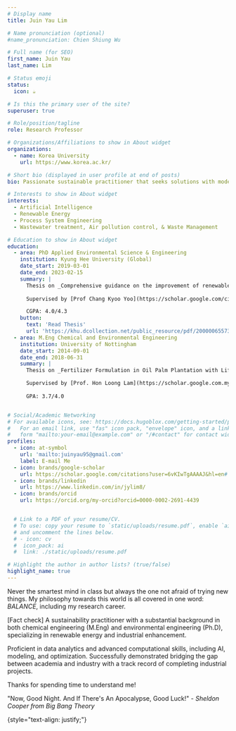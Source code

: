 ```yaml
---
# Display name
title: Juin Yau Lim 

# Name pronunciation (optional)
#name_pronunciation: Chien Shiung Wu

# Full name (for SEO)
first_name: Juin Yau
last_name: Lim

# Status emoji
status:
  icon: ☕️

# Is this the primary user of the site?
superuser: true

# Role/position/tagline
role: Research Professor

# Organizations/Affiliations to show in About widget
organizations:
  - name: Korea University
    url: https://www.korea.ac.kr/

# Short bio (displayed in user profile at end of posts)
bio: Passionate sustainable practitioner that seeks solutions with modern approaches.

# Interests to show in About widget
interests:
  - Artificial Intelligence
  - Renewable Energy
  - Process System Engineering
  - Wastewater treatment, Air pollution control, & Waste Management

# Education to show in About widget
education:
  - area: PhD Applied Environmental Science & Engineering
    institution: Kyung Hee University (Global)
    date_start: 2019-03-01
    date_end: 2023-02-15
    summary: |
      Thesis on _Comprehensive guidance on the improvement of renewable energy penetration in sustainable manner considering overall system reliability at different spectrum: Power-to-X, Microalgae Biorefinery, and Hydrogen_. 
      
      Supervised by [Prof Chang Kyoo Yoo](https://scholar.google.com/citations?user=wKKFOOYAAAAJ&hl=en). 

      CGPA: 4.0/4.3
    button:
      text: 'Read Thesis'
      url: 'https://khu.dcollection.net/public_resource/pdf/200000655738_20240321115817.pdf'
  - area: M.Eng Chemical and Environmental Engineering
    institution: University of Nottingham
    date_start: 2014-09-01
    date_end: 2018-06-31
    summary: |
      Thesis on _Fertilizer Formulation in Oil Palm Plantation with Life Cycle Assessment and P-graph Optimization_. 

      Supervised by [Prof. Hon Loong Lam](https://scholar.google.com.my/citations?user=WscM82AAAAAJ&hl=en). 
      
      GPA: 3.7/4.0


# Social/Academic Networking
# For available icons, see: https://docs.hugoblox.com/getting-started/page-builder/#icons
#   For an email link, use "fas" icon pack, "envelope" icon, and a link in the
#   form "mailto:your-email@example.com" or "/#contact" for contact widget.
profiles:
  - icon: at-symbol
    url: 'mailto:juinyau95@gmail.com'
    label: E-mail Me
  - icon: brands/google-scholar
    url: https://scholar.google.com/citations?user=6vKIwTgAAAAJ&hl=en#
  - icon: brands/linkedin
    url: https://www.linkedin.com/in/jylim8/
  - icon: brands/orcid
    url: https://orcid.org/my-orcid?orcid=0000-0002-2691-4439


  # Link to a PDF of your resume/CV.
  # To use: copy your resume to `static/uploads/resume.pdf`, enable `ai` icons in `params.yaml`,
  # and uncomment the lines below.
  # - icon: cv
  #  icon_pack: ai
  #  link: ./static/uploads/resume.pdf

# Highlight the author in author lists? (true/false)
highlight_name: true
---
```


Never the smartest mind in class but always the one not afraid of trying new things. My philosophy towards this world is all covered in one word: _BALANCE_, including my research career.

[Fact check]
A sustainability practitioner with a substantial background in both chemical engineering (M.Eng) and environmental engineering (Ph.D), specializing in renewable energy and industrial enhancement. 

Proficient in data analytics and advanced computational skills, including AI, modeling, and optimization. Successfully demonstrated bridging the gap between academia and industry with a track record of completing industrial projects.

Thanks for spending time to understand me! 

"Now, Good Night. And If There's An Apocalypse, Good Luck!" - _Sheldon Cooper from Big Bang Theory_

{style="text-align: justify;"}
